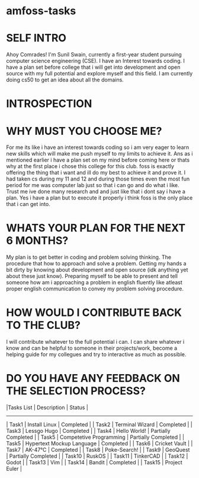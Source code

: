 # amfoss-tasks
# SELF INTRO
Ahoy Comrades!
I'm Sunil Swain, currently a first-year student pursuing computer science engineering (CSE). I have an Interest towards coding. I have a plan set before college that i will get into development and open source with my full potential and explore myself and this field. I am currently doing cs50 to get an idea about all the domains.
# INTROSPECTION
# WHY MUST YOU CHOOSE ME?
For me its like i have an interest towards coding so i am very eager to learn new skills which will make me push myself to my limits to achieve it. Ans as i mentioned earlier i have a plan set on my mind before coming here or thats why at the first place i chose this college for this club. foss is exactly offering the thing that i want and ill do my best to achieve it and prove it. I had taken cs during my 11 and 12 and during those times even the most fun period for me was computer lab just so that i can go and do what i like. Trust me ive done many research and and just like that i dont say i have a plan. Yes i have a plan but to execute it properly i think foss is the only place that i can get into. 
# WHATS YOUR PLAN FOR THE NEXT 6 MONTHS?
My plan is to get better in coding and problem solving thinking. The procedure that how to approach and solve a problem. Getting my hands a bit dirty by knowing about development and open source (idk anything yet about these just know). Preparing myself to be able to present and tell someone how am i approaching a problem in english fluently like atleast proper english communication to convey my problem solving procedure.
# HOW WOULD I CONTRIBUTE BACK TO THE CLUB?
I will contribute whatever to the full potential i can. I can share whatever i know and can be helpful to someone in their projects/work, become a helping guide for my collegues and try to interactive as much as possible.
# DO YOU HAVE ANY FEEDBACK ON THE SELECTION PROCESS?

|Tasks List | Description | Status |
 ---            ---           ---
| Task1 | Install Linux | Completed |
| Task2 | Terminal Wizard | Completed |
| Task3 | Lessgo Hugo | Completed |
| Task4 | Hello World! | Partially Completed |
| Task5 | Competetive Programming | Partially Completed |
| Task5 | Hypertext Mockup Language | Completed |
| Task6 | Cricket Vault |
| Task7 | AK-47℃ | Completed |
| Task8 | Poke-Search! |
| Task9 | GeoQuest | Partially Completed |
| Task10 | RuskOS |
| Task11 | TinkerCAD |
| Task12 | Godot |
| Task13 | Vim |
| Task14 | Bandit | Completed |
| Task15 | Project Euler |
